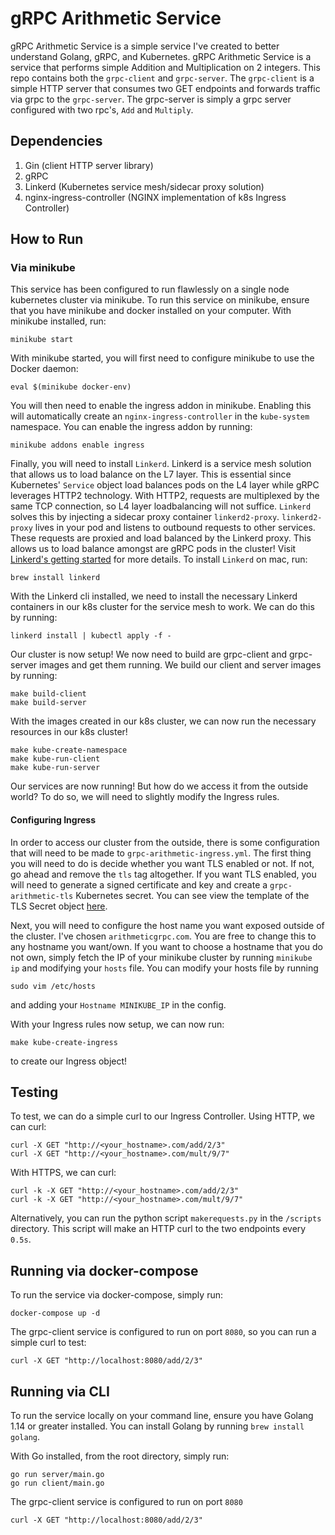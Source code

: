 # gRPC Arithmetic Service
gRPC Arithmetic Service is a simple service I've created to better understand Golang, gRPC, and Kubernetes. gRPC Arithmetic Service
is a service that performs simple Addition and Multiplication on 2 integers. This repo contains both the `grpc-client`
and `grpc-server`. The `grpc-client` is a simple HTTP server that consumes two GET endpoints and forwards traffic via grpc 
to the `grpc-server`. The grpc-server is simply a grpc server configured with two rpc's, `Add` and `Multiply`.

## Dependencies
1. Gin (client HTTP server library)
2. gRPC 
3. Linkerd (Kubernetes service mesh/sidecar proxy solution)
4. nginx-ingress-controller (NGINX implementation of k8s Ingress Controller)
## How to Run  

### Via minikube
This service has been configured to run flawlessly on a single node kubernetes cluster via minikube. To run this service 
on minikube, ensure that you have minikube and docker installed on your computer. With minikube installed, run:
```
minikube start
```

With minikube started, you will first need to configure minikube to use the Docker daemon:
```
eval $(minikube docker-env)
```

You will then need to enable the ingress addon in minikube. Enabling this will automatically create an `nginx-ingress-controller`
in the `kube-system` namespace. You can enable the ingress addon by running:
```
minikube addons enable ingress
``` 

Finally, you will need to install `Linkerd`. Linkerd is a service mesh solution that allows us to load balance on the L7 layer.
This is essential since Kubernetes' `Service` object load balances pods on the L4 layer while gRPC leverages HTTP2 technology. 
With HTTP2, requests are multiplexed by the same TCP connection, so L4 layer loadbalancing will not suffice. `Linkerd` solves this
by injecting a sidecar proxy container `linkerd2-proxy`. `linkerd2-proxy` lives in your pod and listens to outbound requests 
to other services. These requests are proxied and load balanced by the Linkerd proxy. This allows us to load balance amongst
are gRPC pods in the cluster! Visit [Linkerd's getting started](https://linkerd.io/2/getting-started/) for more details. To install 
`Linkerd` on mac, run:

```
brew install linkerd
```

With the Linkerd cli installed, we need to install the necessary Linkerd containers in our k8s cluster for the service mesh to work.
We can do this by running:
```
linkerd install | kubectl apply -f -
```

Our cluster is now setup! We now need to build are grpc-client and grpc-server images and get them running.
We build our client and server images by running:
```
make build-client
make build-server
```

With the images created in our k8s cluster, we can now run the necessary resources in our k8s cluster!
```
make kube-create-namespace
make kube-run-client
make kube-run-server
```
Our services are now running! But how do we access it from the outside world? To do so, we will need to slightly modify the Ingress rules.

#### Configuring Ingress
In order to access our cluster from the outside, there is some configuration that will need to be made to `grpc-arithmetic-ingress.yml`. 
The first thing you will need to do is decide whether you want TLS enabled or not. If not, go ahead and remove the `tls` tag altogether.
If you want TLS enabled, you will need to generate a signed certificate and key and create a `grpc-arithmetic-tls` Kubernetes secret. 
You can see view the template of the TLS Secret object [here](https://kubernetes.io/docs/concepts/services-networking/ingress/#tls).

Next, you will need to configure the host name you want exposed outside of the cluster. I've chosen `arithmeticgrpc.com`. You are free
to change this to any hostname you want/own. If you want to choose a hostname that you do not own, simply fetch the IP of your minikube cluster
by running `minikube ip` and modifying your `hosts` file. You can modify your hosts file by running

```
sudo vim /etc/hosts
```

and adding your `Hostname MINIKUBE_IP` in the config.

With your Ingress rules now setup, we can now run: 

```
make kube-create-ingress
```
to create our Ingress object!

## Testing
To test, we can do a simple curl to our Ingress Controller. Using HTTP, we can curl:
```
curl -X GET "http://<your_hostname>.com/add/2/3"
curl -X GET "http://<your_hostname>.com/mult/9/7"
```

With HTTPS, we can curl:
```
curl -k -X GET "http://<your_hostname>.com/add/2/3"
curl -k -X GET "http://<your_hostname>.com/mult/9/7"
```

Alternatively, you can run the python script `makerequests.py` in the `/scripts` directory. This script will make an HTTP
curl to the two endpoints every `0.5s`. 

## Running via docker-compose
To run the service via docker-compose, simply run:
```
docker-compose up -d
```
The grpc-client service is configured to run on port `8080`, so you can run a simple curl to test:
```
curl -X GET "http://localhost:8080/add/2/3"
```

## Running via CLI
To run the service locally on your command line, ensure you have Golang 1.14 or greater installed.
You can install Golang by running `brew install golang`.

With Go installed, from the root directory, simply run:
```
go run server/main.go
go run client/main.go
```

The grpc-client service is configured to run on port `8080`
```
curl -X GET "http://localhost:8080/add/2/3"
```